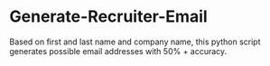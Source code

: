 # Generate-Recruiter-Email
Based on first and last name and company name, this python script generates possible email addresses with 50% + accuracy.
